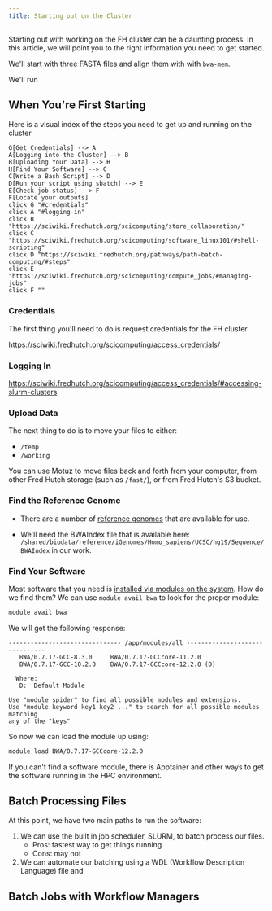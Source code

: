 ```yaml
---
title: Starting out on the Cluster
---
```


Starting out with working on the FH cluster can be a daunting process. In this article, we will point you to the right information you need to get started.

We'll start with three FASTA files and align them with with `bwa-mem`. 

We'll run 

## When You're First Starting

Here is a visual index of the steps you need to get up and running on the cluster

```mermaid
G[Get Credentials] --> A
A[Logging into the Cluster] --> B
B[Uploading Your Data] --> H
H[Find Your Software] --> C
C[Write a Bash Script] --> D
D[Run your script using sbatch] --> E
E[Check job status] --> F
F[Locate your outputs]
click G "#credentials"
click A "#logging-in"
click B "https://sciwiki.fredhutch.org/scicomputing/store_collaboration/"
click C "https://sciwiki.fredhutch.org/scicomputing/software_linux101/#shell-scripting"
click D "https://sciwiki.fredhutch.org/pathways/path-batch-computing/#steps"
click E "https://sciwiki.fredhutch.org/scicomputing/compute_jobs/#managing-jobs"
click F ""
```

### Credentials

The first thing you'll need to do is request credentials for the FH cluster.

https://sciwiki.fredhutch.org/scicomputing/access_credentials/

### Logging In

https://sciwiki.fredhutch.org/scicomputing/access_credentials/#accessing-slurm-clusters

### Upload Data

The next thing to do is to move your files to either:

- `/temp` 
- `/working`

You can use Motuz to move files back and forth from your computer, from other Fred Hutch storage (such as `/fast/`), or from Fred Hutch's S3 bucket.

### Find the Reference Genome

- There are a number of [reference genomes](https://sciwiki.fredhutch.org/datascience/refgenomes/) that are available for use. 

- We'll need the BWAIndex file that is available here: `/shared/biodata/reference/iGenomes/Homo_sapiens/UCSC/hg19/Sequence/BWAIndex` in our work. 

### Find Your Software

Most software that you need is [installed via modules on the system](https://sciwiki.fredhutch.org/scicomputing/compute_environments/#environment-modules). How do we find them? We can use `module avail bwa` to look for the proper module:

```bash
module avail bwa
```

We will get the following response:

```
------------------------------- /app/modules/all -------------------------------
   BWA/0.7.17-GCC-8.3.0     BWA/0.7.17-GCCcore-11.2.0
   BWA/0.7.17-GCC-10.2.0    BWA/0.7.17-GCCcore-12.2.0 (D)

  Where:
   D:  Default Module

Use "module spider" to find all possible modules and extensions.
Use "module keyword key1 key2 ..." to search for all possible modules matching
any of the "keys"
```

So now we can load the module up using:

```bash
module load BWA/0.7.17-GCCcore-12.2.0
```

If you can't find a software module, there is Apptainer and other ways to get the software running in the HPC environment. 


## Batch Processing Files

At this point, we have two main paths to run the software:

1. We can use the built in job scheduler, SLURM, to batch process our files. 
    - Pros: fastest way to get things running
    - Cons: may not 
2. We can automate our batching using a WDL (Workflow Description Language) file and 

## Batch Jobs with Workflow Managers

